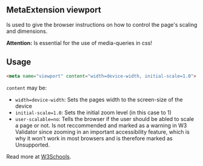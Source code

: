 ## MetaExtension viewport

Is used to give the browser instructions on how to control the page's scaling and dimensions.

**Attention:** Is essential for the use of media-queries in css!

## Usage

````html
<meta name="viewport" content="width=device-width, initial-scale=1.0">
````

`content` may be:

* `width=device-width`: Sets the pages width to the screen-size of the device
* `initial-scale=1.0`: Sets the initial zoom level (in this case to 1)
* `user-scalable=no`: Tells the browser if the user should be abled to scale a page or not.
  Is not reccommended and marked as a warning in W3 Validator since zooming in an important accessibility feature, which is why it won't work in most browsers and is therefore marked as <span class="badge bg-danger">Unsupported</span>.

Read more at [W3Schools](https://www.w3schools.com/css/css_rwd_viewport.asp).